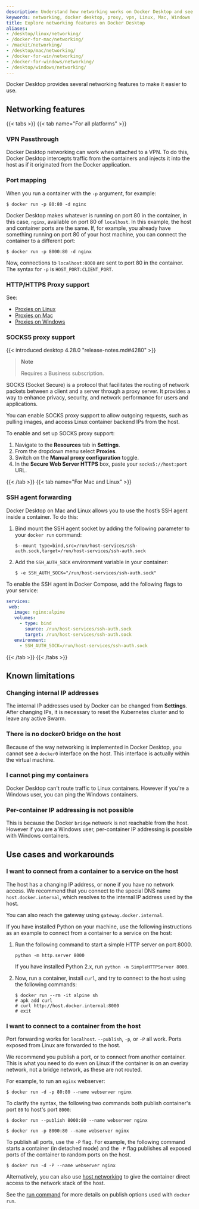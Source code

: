 ```yaml
---
description: Understand how networking works on Docker Desktop and see the known limitations
keywords: networking, docker desktop, proxy, vpn, Linux, Mac, Windows
title: Explore networking features on Docker Desktop
aliases:
- /desktop/linux/networking/
- /docker-for-mac/networking/
- /mackit/networking/
- /desktop/mac/networking/
- /docker-for-win/networking/
- /docker-for-windows/networking/
- /desktop/windows/networking/
---
```


Docker Desktop provides several networking features to make it easier to
use.

## Networking features

{{< tabs >}}
{{< tab name="For all platforms" >}}

### VPN Passthrough

Docker Desktop networking can work when attached to a VPN. To do this,
Docker Desktop intercepts traffic from the containers and injects it into
the host as if it originated from the Docker application.

### Port mapping

When you run a container with the `-p` argument, for example:

```console
$ docker run -p 80:80 -d nginx
```

Docker Desktop makes whatever is running on port 80 in the container, in
this case, `nginx`, available on port 80 of `localhost`. In this example, the
host and container ports are the same. If, for example, you already have something running on port 80 of
your host machine, you can connect the container to a different port:

```console
$ docker run -p 8000:80 -d nginx
```

Now, connections to `localhost:8000` are sent to port 80 in the container. The
syntax for `-p` is `HOST_PORT:CLIENT_PORT`.

### HTTP/HTTPS Proxy support

See:
- [Proxies on Linux](settings/linux.md#proxies)
- [Proxies on Mac](settings/mac.md#proxies)
- [Proxies on Windows](settings/windows.md#proxies)

### SOCKS5 proxy support 

{{< introduced desktop 4.28.0 "release-notes.md#4280" >}}

> **Note**
>
> Requires a Business subscription.

SOCKS (Socket Secure) is a protocol that facilitates the routing of network packets between a client and a server through a proxy server. It provides a way to enhance privacy, security, and network performance for users and applications. 

You can enable SOCKS proxy support to allow outgoing requests, such as pulling images, and access Linux container backend IPs from the host. 

To enable and set up SOCKS proxy support:

1. Navigate to the **Resources** tab in **Settings**. 
2. From the dropdown menu select **Proxies**.
3. Switch on the **Manual proxy configuration** toggle. 
4. In the **Secure Web Server HTTPS** box, paste your `socks5://host:port` URL.

{{< /tab >}}
{{< tab name="For Mac and Linux" >}}

### SSH agent forwarding

Docker Desktop on Mac and Linux allows you to use the host’s SSH agent inside a container. To do this:

1. Bind mount the SSH agent socket by adding the following parameter to your `docker run` command:

   ```console
   $--mount type=bind,src=/run/host-services/ssh-auth.sock,target=/run/host-services/ssh-auth.sock
   ```

2. Add the `SSH_AUTH_SOCK` environment variable in your container:

    ```console
    $ -e SSH_AUTH_SOCK="/run/host-services/ssh-auth.sock"
    ```

To enable the SSH agent in Docker Compose, add the following flags to your service:

 ```yaml
services:
  web:
    image: nginx:alpine
    volumes:
      - type: bind
        source: /run/host-services/ssh-auth.sock
        target: /run/host-services/ssh-auth.sock
    environment:
      - SSH_AUTH_SOCK=/run/host-services/ssh-auth.sock
 ```

{{< /tab >}}
{{< /tabs >}}

## Known limitations

### Changing internal IP addresses

The internal IP addresses used by Docker can be changed from **Settings**. After changing IPs, it is necessary to reset the Kubernetes cluster and to leave any active Swarm.

### There is no docker0 bridge on the host

Because of the way networking is implemented in Docker Desktop, you cannot
see a `docker0` interface on the host. This interface is actually within the
virtual machine.

### I cannot ping my containers

Docker Desktop can't route traffic to Linux containers. However if you're a Windows user, you can
ping the Windows containers.

### Per-container IP addressing is not possible

This is because the Docker `bridge` network is not reachable from the host.
However if you are a Windows user, per-container IP addressing is possible with Windows containers.

## Use cases and workarounds 

### I want to connect from a container to a service on the host

The host has a changing IP address, or none if you have no network access.
We recommend that you connect to the special DNS name `host.docker.internal`,
which resolves to the internal IP address used by the host.

You can also reach the gateway using `gateway.docker.internal`.

If you have installed Python on your machine, use the following instructions as an example to connect from a container to a service on the host:

1. Run the following command to start a simple HTTP server on port 8000.

    `python -m http.server 8000`

    If you have installed Python 2.x, run `python -m SimpleHTTPServer 8000`.

2. Now, run a container, install `curl`, and try to connect to the host using the following commands:

    ```console
    $ docker run --rm -it alpine sh
    # apk add curl
    # curl http://host.docker.internal:8000
    # exit
    ```

### I want to connect to a container from the host

Port forwarding works for `localhost`. `--publish`, `-p`, or `-P` all work.
Ports exposed from Linux are forwarded to the host.

We recommend you publish a port, or to connect from another
container. This is what you need to do even on Linux if the container is on an
overlay network, not a bridge network, as these are not routed.

For example, to run an `nginx` webserver:

```console
$ docker run -d -p 80:80 --name webserver nginx
```

To clarify the syntax, the following two commands both publish container's port `80` to host's port `8000`:

```console
$ docker run --publish 8000:80 --name webserver nginx

$ docker run -p 8000:80 --name webserver nginx
```

To publish all ports, use the `-P` flag. For example, the following command
starts a container (in detached mode) and the `-P` flag publishes all exposed ports of the
container to random ports on the host.

```console
$ docker run -d -P --name webserver nginx
```

Alternatively, you can also use [host networking](../network/drivers/host.md#docker-desktop)
to give the container direct access to the network stack of the host.

See the [run command](../reference/cli/docker/container/run.md) for more details on
publish options used with `docker run`.
